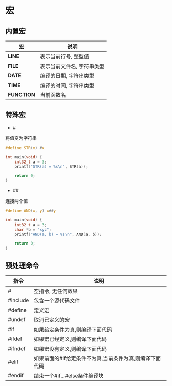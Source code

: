 <!--
 * @Description: 
 * @Version: 1.0
 * @Author: DaLao
 * @Email: dalao@xxx.com
 * @Date: 2022-08-29 21:52:41
 * @LastEditors: daLao
 * @LastEditTime: 2023-04-19 12:01:27
-->

# 宏

## 内置宏

| 宏           | 说明                       |
| ------------ | -------------------------- |
| __LINE__     | 表示当前行号, 整型值       |
| __FILE__     | 表示当前文件名, 字符串类型 |
| __DATE__     | 编译的日期, 字符串类型     |
| __TIME__     | 编译的时间, 字符串类型     |
| __FUNCTION__ | 当前函数名                 |

## 特殊宏

- \#

将值变为字符串

```c
#define STR(x) #x

int main(void) {
    int32_t a = 3;
    printf("STR(a) = %s\n", STR(a));

    return 0;
}
```

- \##

连接两个值

```c
#define AND(x, y) x##y

int main(void) {
    int32_t a = 3;
    char *b = "xyz";
    printf("AND(a, b) = %s\n", AND(a, b));

    return 0;
}
```

## 预处理命令

| 指令     | 说明                                                    |
| -------- | ------------------------------------------------------- |
| #        | 空指令, 无任何效果                                      |
| #include | 包含一个源代码文件                                      |
| #define  | 定义宏                                                  |
| #undef   | 取消已定义的宏                                          |
| #if      | 如果给定条件为真,则编译下面代码                         |
| #ifdef   | 如果宏已经定义,则编译下面代码                           |
| #ifndef  | 如果宏没有定义,则编译下面代码                           |
| #elif    | 如果前面的#if给定条件不为真,当前条件为真,则编译下面代码 |
| #endif   | 结束一个#if...#else条件编译块                           |